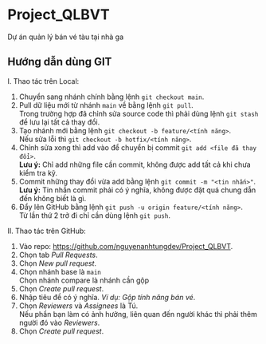 # Project_QLBVT

Dự án quản lý bán vé tàu tại nhà ga

## Hướng dẫn dùng GIT

I. Thao tác trên Local:

1. Chuyển sang nhánh chính bằng lệnh `git checkout main`.
2. Pull dữ liệu mới từ nhánh `main` về bằng lệnh `git pull`.\
Trong trường hợp đã chỉnh sửa source code thì phải dùng lệnh `git stash` để lưu lại tất cả thay đổi.
2. Tạo nhánh mới bằng lệnh `git checkout -b feature/<tính năng>`.\
Nếu sửa lỗi thì `git checkout -b hotfix/<tính năng>`.
3. Chỉnh sửa xong thì add vào để chuyển bị commit `git add <file đã thay đổi>`.\
**Lưu ý:** Chỉ add những file cần commit, không được add tất cả khi chưa kiểm tra kỹ.
4. Commit những thay đổi vừa add bằng lệnh `git commit -m "<tin nhắn>"`.\
**Lưu ý:** Tin nhắn commit phải có ý nghĩa, không được đặt quá chung dẫn đến không biết là gì.
5. Đẩy lên GitHub bằng lệnh `git push -u origin feature/<tính năng>`.\
Từ lần thứ 2 trở đi chỉ cần dùng lệnh `git push`.

II. Thao tác trên GitHub:

1. Vào repo: <https://github.com/nguyenanhtungdev/Project_QLBVT>.
2. Chọn tab *Pull Requests*.
3. Chọn *New pull request*.
4. Chọn nhánh base là `main`\
Chọn nhánh compare là nhánh cần gộp
5. Chọn *Create pull request*.
6. Nhập tiêu đề có ý nghĩa. *Ví dụ: Gộp tính năng bán vé*.
7. Chọn *Reviewers* và *Assignees* là Tú.\
Nếu phần bạn làm có ảnh hưởng, liên quan đến người khác thì phải thêm người đó vào *Reviewers*.
8. Chọn *Create pull request*.
